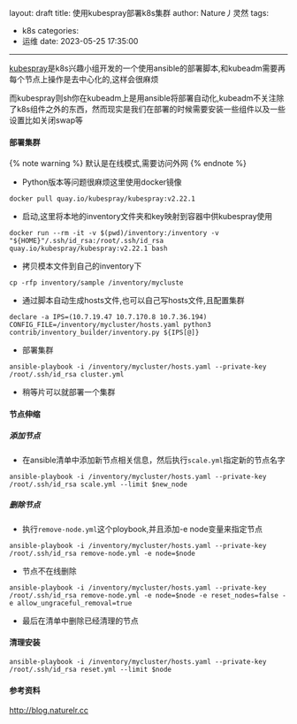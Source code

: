 layout: draft
title: 使用kubespray部署k8s集群
author: Nature丿灵然
tags:
  - k8s
categories:
  - 运维
date: 2023-05-25 17:35:00
---
[kubespray](https://github.com/kubernetes-sigs/kubespray.git)是k8s兴趣小组开发的一个使用ansible的部署脚本,和kubeadm需要再每个节点上操作是去中心化的,这样会很麻烦

<!--more-->

而kubespray则sh你在kubeadm上是用ansible将部署自动化,kubeadm不关注除了k8s组件之外的东西，然而现实是我们在部署的时候需要安装一些组件以及一些设置比如关闭swap等

#### 部署集群

{% note warning %}
默认是在线模式,需要访问外网
{% endnote %}

- Python版本等问题很麻烦这里使用docker镜像

```shell
docker pull quay.io/kubespray/kubespray:v2.22.1
```

- 启动,这里将本地的inventory文件夹和key映射到容器中供kubespray使用

```shell
docker run --rm -it -v $(pwd)/inventory:/inventory -v "${HOME}"/.ssh/id_rsa:/root/.ssh/id_rsa quay.io/kubespray/kubespray:v2.22.1 bash
```

- 拷贝模本文件到自己的inventory下

```shell
cp -rfp inventory/sample /inventory/mycluste
```

- 通过脚本自动生成hosts文件,也可以自己写hosts文件,且配置集群

```shell
declare -a IPS=(10.7.19.47 10.7.170.8 10.7.36.194)
CONFIG_FILE=/inventory/mycluster/hosts.yaml python3 contrib/inventory_builder/inventory.py ${IPS[@]}
```

- 部署集群

```shell
ansible-playbook -i /inventory/mycluster/hosts.yaml --private-key /root/.ssh/id_rsa cluster.yml
```

- 稍等片可以就部署一个集群

#### 节点伸缩

##### 添加节点

- 在ansible清单中添加新节点相关信息，然后执行`scale.yml`指定新的节点名字

```shell
ansible-playbook -i /inventory/mycluster/hosts.yaml --private-key /root/.ssh/id_rsa scale.yml --limit $new_node
```

##### 删除节点

- 执行`remove-node.yml`这个ploybook,并且添加-e node变量来指定节点

```shell
ansible-playbook -i /inventory/mycluster/hosts.yaml --private-key /root/.ssh/id_rsa remove-node.yml -e node=$node 
```

- 节点不在线删除

```shell
ansible-playbook -i /inventory/mycluster/hosts.yaml --private-key /root/.ssh/id_rsa remove-node.yml -e node=$node -e reset_nodes=false -e allow_ungraceful_removal=true
```

- 最后在清单中删除已经清理的节点

#### 清理安装

```shell
ansible-playbook -i /inventory/mycluster/hosts.yaml --private-key /root/.ssh/id_rsa reset.yml --limit $node
```

#### 参考资料

<http://blog.naturelr.cc>

